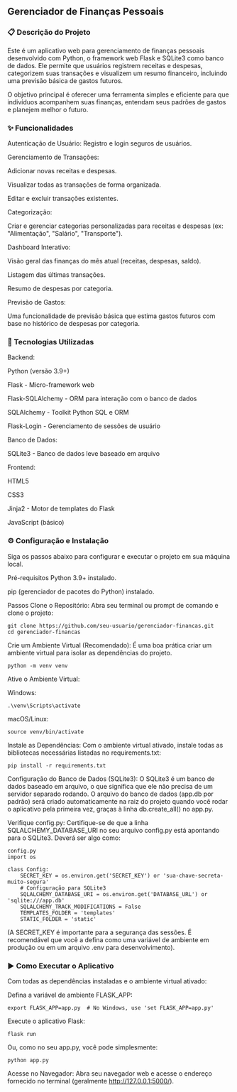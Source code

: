 ## Gerenciador de Finanças Pessoais
### 📋 Descrição do Projeto
Este é um aplicativo web para gerenciamento de finanças pessoais desenvolvido com Python, o framework web Flask e SQLite3 como banco de dados. Ele permite que usuários registrem receitas e despesas, categorizem suas transações e visualizem um resumo financeiro, incluindo uma previsão básica de gastos futuros.

O objetivo principal é oferecer uma ferramenta simples e eficiente para que indivíduos acompanhem suas finanças, entendam seus padrões de gastos e planejem melhor o futuro.

### ✨ Funcionalidades
Autenticação de Usuário: Registro e login seguros de usuários.

Gerenciamento de Transações:

Adicionar novas receitas e despesas.

Visualizar todas as transações de forma organizada.

Editar e excluir transações existentes.

Categorização:

Criar e gerenciar categorias personalizadas para receitas e despesas (ex: "Alimentação", "Salário", "Transporte").

Dashboard Interativo:

Visão geral das finanças do mês atual (receitas, despesas, saldo).

Listagem das últimas transações.

Resumo de despesas por categoria.

Previsão de Gastos:

Uma funcionalidade de previsão básica que estima gastos futuros com base no histórico de despesas por categoria.

### 🚀 Tecnologias Utilizadas
Backend:

Python (versão 3.9+)

Flask - Micro-framework web

Flask-SQLAlchemy - ORM para interação com o banco de dados

SQLAlchemy - Toolkit Python SQL e ORM

Flask-Login - Gerenciamento de sessões de usuário

Banco de Dados:

SQLite3 - Banco de dados leve baseado em arquivo

Frontend:

HTML5

CSS3

Jinja2 - Motor de templates do Flask

JavaScript (básico)

### ⚙️ Configuração e Instalação
Siga os passos abaixo para configurar e executar o projeto em sua máquina local.

Pré-requisitos
Python 3.9+ instalado.

pip (gerenciador de pacotes do Python) instalado.

Passos
Clone o Repositório:
Abra seu terminal ou prompt de comando e clone o projeto:

    git clone https://github.com/seu-usuario/gerenciador-financas.git
    cd gerenciador-financas


Crie um Ambiente Virtual (Recomendado):
É uma boa prática criar um ambiente virtual para isolar as dependências do projeto.

    python -m venv venv

Ative o Ambiente Virtual:

Windows:

    .\venv\Scripts\activate

macOS/Linux:

    source venv/bin/activate

Instale as Dependências:
Com o ambiente virtual ativado, instale todas as bibliotecas necessárias listadas no requirements.txt:

    pip install -r requirements.txt

Configuração do Banco de Dados (SQLite3):
O SQLite3 é um banco de dados baseado em arquivo, o que significa que ele não precisa de um servidor separado rodando. O arquivo do banco de dados (app.db por padrão) será criado automaticamente na raiz do projeto quando você rodar o aplicativo pela primeira vez, graças à linha db.create_all() no app.py.

Verifique config.py:
Certifique-se de que a linha SQLALCHEMY_DATABASE_URI no seu arquivo config.py está apontando para o SQLite3. Deverá ser algo como:

    config.py
    import os

    class Config:
        SECRET_KEY = os.environ.get('SECRET_KEY') or 'sua-chave-secreta-muito-segura'
        # Configuração para SQLite3
        SQLALCHEMY_DATABASE_URI = os.environ.get('DATABASE_URL') or 'sqlite:///app.db'
        SQLALCHEMY_TRACK_MODIFICATIONS = False
        TEMPLATES_FOLDER = 'templates'
        STATIC_FOLDER = 'static'

(A SECRET_KEY é importante para a segurança das sessões. É recomendável que você a defina como uma variável de ambiente em produção ou em um arquivo .env para desenvolvimento).

### ▶️ Como Executar o Aplicativo
Com todas as dependências instaladas e o ambiente virtual ativado:

Defina a variável de ambiente FLASK_APP:

    export FLASK_APP=app.py  # No Windows, use 'set FLASK_APP=app.py'

Execute o aplicativo Flask:

    flask run

Ou, como no seu app.py, você pode simplesmente:

    python app.py

Acesse no Navegador:
Abra seu navegador web e acesse o endereço fornecido no terminal (geralmente http://127.0.0.1:5000/).